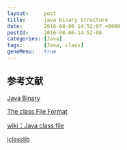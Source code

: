```yaml
---
layout:     post
title:      java binary structure
date:       2016-08-06 14:52:07 +0800
postId:     2016-08-06-14-52-08
categories: [Java]
tags:       [Java, class]
geneMenu:   true
---
```


## 参考文献

[Java Binary](http://javapapers.com/core-java/java-binary/)

[The class File Format](http://docs.oracle.com/javase/specs/jvms/se7/html/jvms-4.html)

[wiki：Java class file](https://en.wikipedia.org/wiki/Java_class_file)

[jclasslib](https://github.com/ingokegel/jclasslib)




